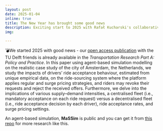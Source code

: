 ```yaml
---
layout: post
date: 2025-01-04
inline: true
title: The New Year has brought some good news
description: Exciting start to 2025 with Rafał Kucharski's collaborative open access publication in Transportation Research Part A: Policy and Practice. Explore agent-based simulation modeling on ride-sourcing systems in Amsterdam, analyzing impacts of drivers’ behavior, surge pricing strategies, and fleet dynamics. Learn more about MaSSim and access it through GitHub for advanced research.
img: 

---
```

💣We started 2025 with good news - our [open access publication](https://lnkd.in/ei3jQ8HR) with the TU Delft friends is already available in the _Transportation Research Part A: Policy and Practice_. In this paper using agent-based simulation modelling on the realistic case study of the city of Amsterdam, the Netherlands, we study the impacts of drivers’ ride acceptance behaviour, estimated from unique empirical data, on the ride-sourcing system where the platform applies regular and surge pricing strategies, and riders may revoke their requests and reject the received offers. Furthermore, we delve into the implications of various supply–demand intensities, a centralised fleet (i.e., mandatory acceptance on each ride request) versus a decentralised fleet (i.e., ride acceptance decision by each driver), ride acceptance rates, and surge pricing settings.

An agent-based simulation, **MaSSim** is public and you can get it from [this repo](https://github.com/RafalKucharskiPK/MaaSSim) for more research like this.
